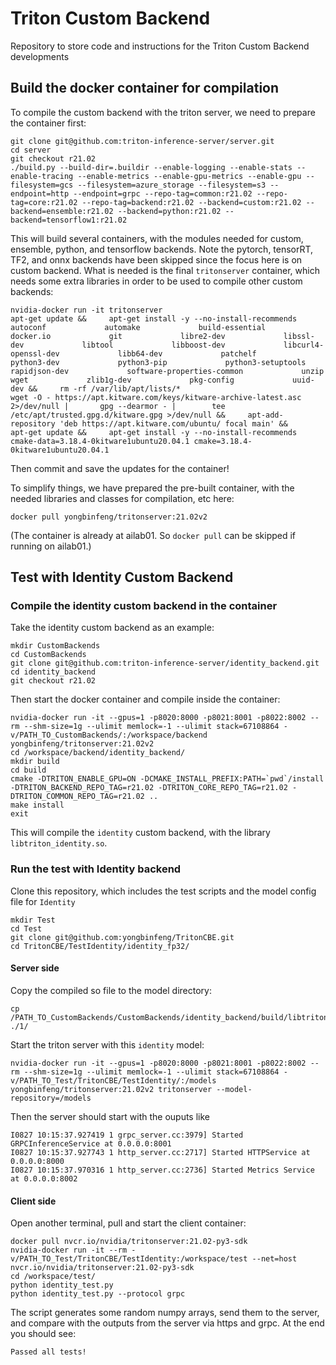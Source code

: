 # Triton Custom Backend

Repository to store code and instructions for the Triton Custom Backend developments

## Build the docker container for compilation
To compile the custom backend with the triton server, we need to prepare the container first:
```
git clone git@github.com:triton-inference-server/server.git
cd server
git checkout r21.02
./build.py --build-dir=.buildir --enable-logging --enable-stats --enable-tracing --enable-metrics --enable-gpu-metrics --enable-gpu --filesystem=gcs --filesystem=azure_storage --filesystem=s3 --endpoint=http --endpoint=grpc --repo-tag=common:r21.02 --repo-tag=core:r21.02 --repo-tag=backend:r21.02 --backend=custom:r21.02 --backend=ensemble:r21.02 --backend=python:r21.02 --backend=tensorflow1:r21.02
```
This will build several containers, with the modules needed for custom, ensemble, python, and tensorflow backends. Note the pytorch, tensorRT, TF2, and onnx backends have been skipped since the focus here is on custom backend. What is needed is the final `tritonserver` container, which needs some extra libraries in order to be used to compile other custom backends:
```
nvidia-docker run -it tritonserver
apt-get update &&     apt-get install -y --no-install-recommends             autoconf             automake             build-essential             docker.io             git             libre2-dev             libssl-dev             libtool             libboost-dev             libcurl4-openssl-dev             libb64-dev             patchelf             python3-dev             python3-pip             python3-setuptools             rapidjson-dev             software-properties-common             unzip             wget             zlib1g-dev             pkg-config             uuid-dev &&     rm -rf /var/lib/apt/lists/*
wget -O - https://apt.kitware.com/keys/kitware-archive-latest.asc 2>/dev/null |       gpg --dearmor - |        tee /etc/apt/trusted.gpg.d/kitware.gpg >/dev/null &&     apt-add-repository 'deb https://apt.kitware.com/ubuntu/ focal main' &&     apt-get update &&     apt-get install -y --no-install-recommends       cmake-data=3.18.4-0kitware1ubuntu20.04.1 cmake=3.18.4-0kitware1ubuntu20.04.1
```
Then commit and save the updates for the container!


To simplify things, we have prepared the pre-built container, with the needed libraries and classes for compilation, etc here:
```
docker pull yongbinfeng/tritonserver:21.02v2
```

(The container is already at ailab01. So `docker pull` can be skipped if running on ailab01.)

## Test with Identity Custom Backend

### Compile the identity custom backend in the container

Take the identity custom backend as an example: 
```
mkdir CustomBackends
cd CustomBackends
git clone git@github.com:triton-inference-server/identity_backend.git
cd identity_backend
git checkout r21.02
```

Then start the docker container and compile inside the container:
```
nvidia-docker run -it --gpus=1 -p8020:8000 -p8021:8001 -p8022:8002 --rm --shm-size=1g --ulimit memlock=-1 --ulimit stack=67108864 -v/PATH_TO_CustomBackends/:/workspace/backend yongbinfeng/tritonserver:21.02v2
cd /workspace/backend/identity_backend/
mkdir build
cd build
cmake -DTRITON_ENABLE_GPU=ON -DCMAKE_INSTALL_PREFIX:PATH=`pwd`/install -DTRITON_BACKEND_REPO_TAG=r21.02 -DTRITON_CORE_REPO_TAG=r21.02 -DTRITON_COMMON_REPO_TAG=r21.02 ..
make install
exit
```

This will compile the `identity` custom backend, with the library `libtriton_identity.so`.

### Run the test with Identity backend

Clone this repository, which includes the test scripts and the model config file for `Identity`
```
mkdir Test
cd Test
git clone git@github.com:yongbinfeng/TritonCBE.git
cd TritonCBE/TestIdentity/identity_fp32/
```

#### Server side
Copy the compiled so file to the model directory:
```
cp /PATH_TO_CustomBackends/CustomBackends/identity_backend/build/libtriton_identity.so ./1/
```
Start the triton server with this `identity` model:
```
nvidia-docker run -it --gpus=1 -p8020:8000 -p8021:8001 -p8022:8002 --rm --shm-size=1g --ulimit memlock=-1 --ulimit stack=67108864 -v/PATH_TO_Test/TritonCBE/TestIdentity/:/models yongbinfeng/tritonserver:21.02v2 tritonserver --model-repository=/models
```
Then the server should start with the ouputs like
```
I0827 10:15:37.927419 1 grpc_server.cc:3979] Started GRPCInferenceService at 0.0.0.0:8001
I0827 10:15:37.927743 1 http_server.cc:2717] Started HTTPService at 0.0.0.0:8000
I0827 10:15:37.970316 1 http_server.cc:2736] Started Metrics Service at 0.0.0.0:8002
```

#### Client side
Open another terminal, pull and start the client container:
```
docker pull nvcr.io/nvidia/tritonserver:21.02-py3-sdk
nvidia-docker run -it --rm -v/PATH_TO_Test/TritonCBE/TestIdentity:/workspace/test --net=host nvcr.io/nvidia/tritonserver:21.02-py3-sdk
cd /workspace/test/
python identity_test.py
python identity_test.py --protocol grpc
```

The script generates some random numpy arrays, send them to the server, and compare with the outputs from the server via https and grpc. At the end you should see:
```
Passed all tests!
```


